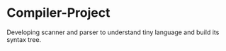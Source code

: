 # Compiler-Project
  Developing scanner and parser to understand tiny language and build its syntax tree.
